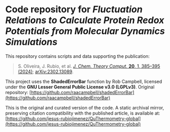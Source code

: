 # Code repository for *Fluctuation Relations to Calculate Protein Redox Potentials from Molecular Dynamics Simulations*

This repository contains scripts and data supporting the publication:

> S. Oliveira, J. Rubio, et al. [*J. Chem. Theory Comput.* **20**, 1, 385–395 (2024)](https://doi.org/10.1021/acs.jctc.3c00785); [arXiv:2302.13089](https://arxiv.org/abs/2302.13089).

This project uses the **ShadedErrorBar** function by Rob Campbell, licensed under the **GNU Lesser General Public License v3.0 (LGPLv3)**. Original repository: [https://github.com/raacampbell/shadedErrorBar](https://github.com/raacampbell/shadedErrorBar)


This is the original and curated version of the code. A static archival mirror, preserving citation compatibility with the published article, is available at: [https://github.com/jesus-rubiojimenez/QuThermometry-global](https://github.com/jesus-rubiojimenez/QuThermometry-global)
